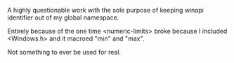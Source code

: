
A highly questionable work with the sole purpose of keeping winapi identifier out of my global namespace.

Entirely because of the one time \<numeric-limits\> broke because I included \<Windows.h\> and it macroed "min" and "max".

Not something to ever be used for real.
